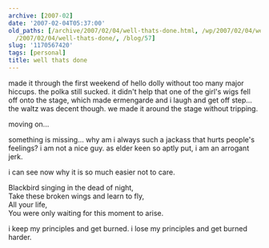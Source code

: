 ```yaml
---
archive: [2007-02]
date: '2007-02-04T05:37:00'
old_paths: [/archive/2007/02/04/well-thats-done.html, /wp/2007/02/04/well-thats-done/,
  /2007/02/04/well-thats-done/, /blog/57]
slug: '1170567420'
tags: [personal]
title: well thats done
---
```


made it through the first weekend of hello dolly without too many major
hiccups. the polka still sucked. it didn't help that one of the girl's
wigs fell off onto the stage, which made ermengarde and i laugh and get
off step... the waltz was decent though. we made it around the stage
without tripping.

moving on...

something is missing... why am i always such a jackass that hurts people's
feelings? i am not a nice guy. as elder keen so aptly put, i am an
arrogant jerk.

i can see now why it is so much easier not to care.

Blackbird singing in the dead of night,  
Take these broken wings and learn to fly,  
All your life,  
You were only waiting for this moment to arise.  

i keep my principles and get burned. i lose my principles and get burned
harder.

